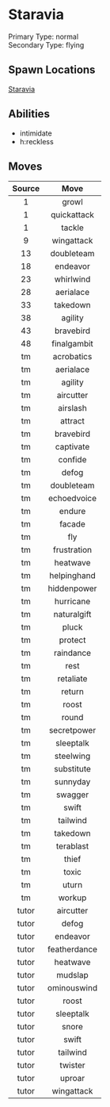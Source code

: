 # Staravia  
Primary Type: normal  
Secondary Type: flying  
  
## Spawn Locations  
[Staravia](/data/spawn_presets/staravia.md)  
  
## Abilities  
  * intimidate
  * h:reckless
  
  
## Moves  
  
| Source | Move |  
|:---:|:---:|  
| 1 | growl |  
| 1 | quickattack |  
| 1 | tackle |  
| 9 | wingattack |  
| 13 | doubleteam |  
| 18 | endeavor |  
| 23 | whirlwind |  
| 28 | aerialace |  
| 33 | takedown |  
| 38 | agility |  
| 43 | bravebird |  
| 48 | finalgambit |  
| tm | acrobatics |  
| tm | aerialace |  
| tm | agility |  
| tm | aircutter |  
| tm | airslash |  
| tm | attract |  
| tm | bravebird |  
| tm | captivate |  
| tm | confide |  
| tm | defog |  
| tm | doubleteam |  
| tm | echoedvoice |  
| tm | endure |  
| tm | facade |  
| tm | fly |  
| tm | frustration |  
| tm | heatwave |  
| tm | helpinghand |  
| tm | hiddenpower |  
| tm | hurricane |  
| tm | naturalgift |  
| tm | pluck |  
| tm | protect |  
| tm | raindance |  
| tm | rest |  
| tm | retaliate |  
| tm | return |  
| tm | roost |  
| tm | round |  
| tm | secretpower |  
| tm | sleeptalk |  
| tm | steelwing |  
| tm | substitute |  
| tm | sunnyday |  
| tm | swagger |  
| tm | swift |  
| tm | tailwind |  
| tm | takedown |  
| tm | terablast |  
| tm | thief |  
| tm | toxic |  
| tm | uturn |  
| tm | workup |  
| tutor | aircutter |  
| tutor | defog |  
| tutor | endeavor |  
| tutor | featherdance |  
| tutor | heatwave |  
| tutor | mudslap |  
| tutor | ominouswind |  
| tutor | roost |  
| tutor | sleeptalk |  
| tutor | snore |  
| tutor | swift |  
| tutor | tailwind |  
| tutor | twister |  
| tutor | uproar |  
| tutor | wingattack |  
  
